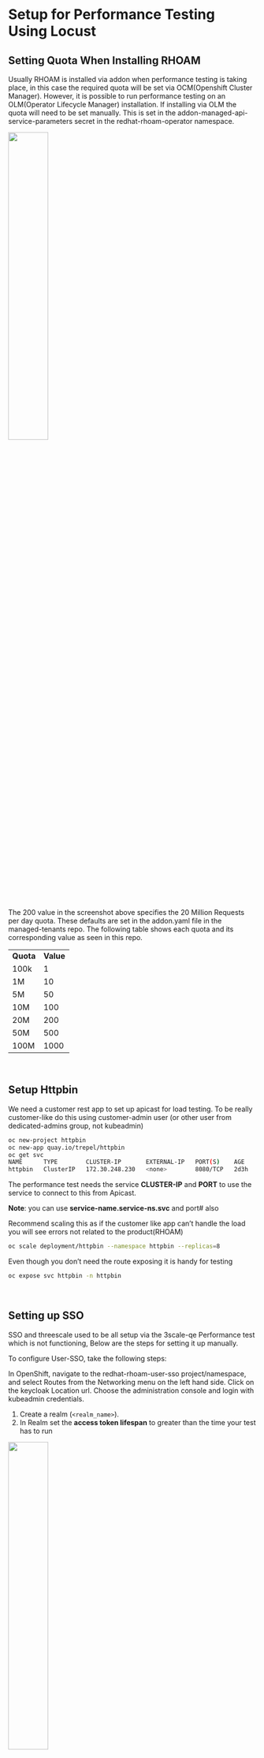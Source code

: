 # Setup for Performance Testing Using Locust

## Setting Quota When Installing RHOAM

Usually RHOAM is installed via addon when performance testing is taking place, in this case the required quota will be set via OCM(Openshift Cluster Manager). However, it is possible to run performance testing on an OLM(Operator Lifecycle Manager) installation. If installing via OLM the quota will need to be set manually. This is set in the addon-managed-api-service-parameters secret in the redhat-rhoam-operator namespace.

<img src="images/addon-managed-api-service-parameters.png" width="40%" height="40%">


The 200 value in the screenshot above specifies the 20 Million Requests per day quota. These defaults are set in the addon.yaml file in the managed-tenants repo. The following table shows each quota and its corresponding value as seen in this repo.


<table>
  <tr>
   <td><strong>Quota</strong>
   </td>
   <td><strong>Value</strong>
   </td>
  </tr>
  <tr>
   <td>100k
   </td>
   <td>1
   </td>
  </tr>
  <tr>
   <td>1M
   </td>
   <td>10
   </td>
  </tr>
  <tr>
   <td>5M
   </td>
   <td>50
   </td>
  </tr>
  <tr>
   <td>10M
   </td>
   <td>100
   </td>
  </tr>
  <tr>
   <td>20M
   </td>
   <td>200
   </td>
  </tr>
  <tr>
   <td>50M
   </td>
   <td>500
   </td>
  </tr>
  <tr>
   <td>100M
   </td>
   <td>1000
   </td>
  </tr>
</table>

<br>

## Setup Httpbin

We need a customer rest app to set up apicast for load testing. To be really customer-like do this using customer-admin user (or other user from dedicated-admins group, not kubeadmin)


```bash
oc new-project httpbin
oc new-app quay.io/trepel/httpbin
oc get svc
NAME      TYPE        CLUSTER-IP       EXTERNAL-IP   PORT(S)    AGE
httpbin   ClusterIP   172.30.248.230   <none>        8080/TCP   2d3h
```


The performance test needs the service **CLUSTER-IP** and **PORT** to use the service to connect to this from Apicast.

**Note**: you can use **service-name.service-ns.svc** and port# also

Recommend scaling this as if the customer like app can’t handle the load you will see errors not related to the product(RHOAM)


```bash
oc scale deployment/httpbin --namespace httpbin --replicas=8 
```


Even though you don’t need the route exposing it is handy for testing


```bash
oc expose svc httpbin -n httpbin
```

<br>

## Setting up SSO

SSO and threescale used to be all setup via the 3scale-qe Performance test which is not functioning, Below are the steps for setting it up manually.

To configure User-SSO, take the following steps:

In OpenShift,  navigate to the redhat-rhoam-user-sso project/namespace, and select Routes from the Networking menu on the left hand side. Click on the keycloak Location url. Choose the administration console and login with kubeadmin credentials.



1. Create a realm (`<realm_name>`).
2. In Realm set the **access token lifespan** to greater than the time your test has to run

<img src="images/access-token.png" width="40%" height="40%">


3. Create a client:
    1. Specify a client ID.
    2. In the _Client Protocol_ field, select `openid-connect`.
4. To configure the client permissions, set the following values:
    1. _Access Type_ to `confidential`.
    2. _Standard Flow Enabled_ to `ON`.
    3. Implicit Flow Enabled `ON.`
    4. _Direct Access Grants Enabled_ to `ON`.
    5. _Service Accounts Enabled_ to `ON`.
    6. Authorization Enabled `ON`.
    7. Valid Redirect URIs set to *


<img src="images/client-permissions.png" width="40%" height="40%">


5. Set the service account roles for the client:
    1. Navigate to the **Service Account Roles** tab of the client.
    2. In the _Client Roles_ dropdown list, click `realm-management`.
    3. In the _Available Roles_ pane, select the `manage-clients` list item and assign the role by clicking **Add selected >>**.



<img src="images/service-account-roles.png" width="40%" height="40%">

6. Note the client credentials:
    1. Make a note of the client ID (`&lt;client_id>`).


<img src="images/client-id.png" width="40%" height="40%">

      
   2. Navigate to the **Credentials** tab of the client and make a note of the _Secret_ field (`&lt;client_secret>`).


<img src="images/credentials.png" width="40%" height="40%">


7. Add a user to the realm:
    1. Click the **Users** menu on the left side of the window.
    2. Click **Add user**. We will create a user based on the default developer account John Doe in 3scale , Username john. You can edit the user in 3scale to set the passwords to match

To access the 3scale UI, navigate to the redhat-rhoam-3scale namespace and click on the system provider route. Log in using the system-seed secret. User: &lt;ADMIN_USER>, Password: &lt;ADMIN_PASSWORD>

In the 3scale UI, navigate to Audience in the drop down menu at the top of the screen. Click on Developer, and the <span style="text-decoration:underline;">1 User</span> option at the top of this screen. Choose edit for the John Doe user.


<img src="images/edit-user-3scale.png" width="40%" height="40%">

<br>
Back in the Keycloak UI, in the details tab:
3. Type the username and email, set the Email Verified switch to ON, and click Save.
    4. On the Credentials tab, set the password. Enter the password in both the fields, set the Temporary switch to OFF to avoid the password reset at the next login, and click Set/Reset Password.
    5. When the pop-up window displays, click Change password.

<br>

## Setting up 3scale

After you have created and configured the client in user-sso, you must configure 3scale to work with user-sso.

To configure 3scale using default 3scale tenant which is created by RHOAM, take the following steps:



1. Create a backend using the httpbin service
    1. From the dashboard click on the create backend button
    2. Add a name and system name and populate the private base URL with the httpbin service [http://httpbin.httpbin.svc:8080](http://httpbin.httpbin.svc:8080) http://&lt;service_name>.&lt;service_namespace>.svc:8080



<img src="images/create-backend.png" width="40%" height="40%">


2. Create the product and attach the backend to it:
   1. Navigate to products from the drop down and hit Create Product
   2. Fill out the fields to whatever you like (100k-gcp for example)
   3. Navigate to Integration - Backends - Add backend.

<img src="images/add-backend-to-product.png" width="30%" height="30%">


3. Enable OpenID Connect.

    1. Navigate to the products dashboard and select your product
    2. Choose Integration from the menu on the left, and then settings.
    3. Under the Authentication deployment options, select OpenID Connect.
    4. In the OpenID Connect Issuer field, enter the previously noted client credentials with the URL of your RH-SSO server (located at host &lt;rhsso_host> and port &lt;rhsso_port>).
    5. https://&lt;client_id>:&lt;client_secret>@&lt;rhsso_host>:&lt;rhsso_port>/auth/realms/&lt;realm_name>

Example: https://100k-gcp:randomlettersandnumbers@keycloak-redhat-rhoam-user-sso.apps.fwaters-ccs2.abcd.s2.devshift.org:443/auth/realms/100k-gcp


<img src="images/openID-connect.png" width="40%" height="40%">


   6. Check all the OIDC Authorization Flow options

<img src="images/OIDC-auth-flow.png" width="40%" height="40%">


   7. Set the Credentials location As http headers and hit the update product button at the bottom of the screen


<img src="images/asHTTP-headers.png" width="40%" height="40%">


   8.  Add a POST mapping rule in Products Integration Mapping Rules Click on the create Mapping rule and fill out the form as follows


<img src="images/POST-mapping-rule.png" width="40%" height="40%">

   9. Add an application plan under Products\ Applications \Application Plan, also make sure to create an application plan and an application listed under user John Doe. Include a name and system name and click create application plan.


<img src="images/application-plan.png" width="40%" height="40%">


   10. Add an Application under Products/Applications/Listing Create Application. Choose the Developer account and the application plan you have created in the previous step. Add a name and description. Click create application.

<img src="images/application.png" width="40%" height="40%">


   11. Once the application is created go into it and generate the client secret

<img src="images/generate-client-secret.png" width="40%" height="40%">


Take note of the Client ID and Client Secret.

   12. Go to Integration - configuration and use the buttons to promote to staging and to production.

<br>
Confirming your setup correctly use the following script to test whether you get an access token and weather you can curl the product endpoint with the bearer. 

<br>


```bash
#!/bin/bash
# user-sso route
KCHOST=https://keycloak-redhat-rhoam-user-sso.apps.fwaters-ccs2.xqpg.s2.devshift.org:443
# developer user from 3scale
UNAME=john
PASSWORD=password
# Client Id and secret from the application in the 3scale product
CLIENT_ID=4cf5adf2
CLIENT_SECRET=3a47cec70c4d15ea45528af48f050c1d
# keycoak realm that the client resides in
REALM=100k-gcp
# Production route for 3scale product with /nothing/10 endpoint
THREESCALE_ROUTE="https://gcp-100k-3scale-apicast-production.apps.fwaters-ccs2.xqpg.s2.devshift.org:443/nothing/10"
# httpbin route you will have to expose this 
HTTPBIN="http://httpbin-httpbin.apps.fwaters-ccs2.xqpg.s2.devshift.org/nothing/10"

ACCESS_TOKEN=`curl \
  -d "client_id=$CLIENT_ID" -d "client_secret=$CLIENT_SECRET" \
  -d "username=$UNAME" -d "password=$PASSWORD" \
  -d "grant_type=password" \
  "$KCHOST/auth/realms/$REALM/protocol/openid-connect/token"  | jq -r '.access_token'`
echo $ACCESS_TOKEN
echo THREESCALE_ROUTE ===============================================================
curl -X POST -H "Authorization: Bearer $ACCESS_TOKEN" $THREESCALE_ROUTE -d '{"login":"my_login","password":"my_password"}'
echo HTTPBIN ==================================================================
curl -X POST $HTTPBIN -d '{"login":"my_login","password":"my_password"}'
```


Once this is confirmed you can populate the required auth file. See Auth section below.

<br>

## Setting up locust

Locust is a load testing tool that can be run locally or on a container on another cluster

* Fork repo - [https://github.com/integr8ly/locust-integreatly-operator](https://github.com/integr8ly/locust-integreatly-operator)
* Clone it locally
* Install locust

```bash
pip3 install locust 
```

**Config**

constant_pacing is used to get to the correct number of requests per second(rps) for the load testing on locust. It also takes into account the number of users. It is the inverse of constant_throughput. In order to increase the rps you need to decrease the constant pacing value. When changing this be sure to only update in small increments. More info on this function can be found [here](https://docs.locust.io/en/stable/api.html#locust.wait_time.constant_pacing).

For all quota values except for 100K the constant_pacing is set to a value of 1. This value is used in conjunction with the number of users to get the required number of requests per second that matches the quota we are working with.

For example:

**20 million quota**

Requests per second required: 20,000,000 ÷ 60 ÷ 60 ÷ 24 = 231.481481 (232)

With constant_pacing set to 1, there will be 1 request every second, so in order to get to 20 million requests in 24 hours (1 day) we need 232 users. This user number is set in the Locust UI when starting the load test.

<br>

100,000 ÷ 60 ÷ 60 ÷ 24 = 1.15740741 (1.2)

1 million ÷ 60 ÷ 60 ÷ 24 = 11.5740741 (12)

5 million ÷ 60 ÷ 60 ÷ 24 = 57.8703704 (58)

10 million ÷ 60 ÷ 60 ÷ 24 = 115.740741 (116)

20 million ÷ 60 ÷ 60 ÷ 24 = 231.481481 (232)

50 million ÷ 60 ÷ 60 ÷ 24 = 578.703704 (579)

100 million ÷ 60 ÷ 60 ÷ 24 = 1157.40741 (1157)

<br>

**NOTE:** For the 100k quota we need to alter the constant_pacing value. We can set the constant_pacing variable to 9.25 with 11 users which equates to 1.157 requests per second. This can be updated in locustfile.py

```
wait_time = constant_pacing(9.25) 
```

<br>

## Auth file
Locust requires an auth file. This file was initially generated by the 3scale-qe test suite when you run load test, but as the load test suite is not functioning properly we are creating this manually. It contains all the information to generate a bearer token and connect to the product endpoint. This file should be placed in the Locust directory in the https://github.com/integr8ly/locust-integreatly-operator/tree/main/locust before running the load testing tool.

TOML is the recommended file format, but JSON or CSV can also be used. See examples below:

## TOML
```
[3scale]
url = "localhost:8000" # 3scale tenant URL

[auth]
url = "localhost:8000" # sso URL
endpoint = "/auth/realms/protocol/openid-connect/token" # path to token
grant_type = "password"
client_id = "676d9abf"
client_secret = "abc123"
username = "testUser"
password = "testUser"
```

## JSON
```json
{
  "host": "localhost:8000",
  "sso": "localhost:8000",
  "endpoint": "/auth/realms/protocol/openid-connect/token",
  "grant_type": "password",
  "client_id": "676d9abf",
  "client_secret": "abc123",
  "username": "testUser",
  "password": "testUser"
}
```


## CSV

```
"gcp-100k-3scale-apicast-production.apps.fwaters-ccs2.xqpg.s2.devshift.org:443","keycloak-redhat-rhoam-user-sso.apps.fwaters-ccs2.xqpg.s2.devshift.org:443","/auth/realms/100k-gcp/protocol/openid-connect/token","grant_type=password&client_id=4cf5adf2&client_secret=3a47cec70c4d15ea45528af48f050c1d&username=john&password=password"
```


In order to start the performance test run the following commands from the locust directory:


```bash
pipenv shell
locust
./start.sh
```


In your browser navigate to localhost:8089

To stop the test run


```bash
./kill.sh
```

<br>

## Running locust on a VM 
### **GCE Instance GCP**

Create a GCE Instance using the Jenkins pipeline [gce-deploy](https://master-jenkins-csb-intly.apps.ocp-c1.prod.psi.redhat.com/job/ManagedAPI/job/gce-deploy/). You will need an ssh key.

Once this is created, ssh into the instance:


1. Install [gcloud CLI](https://cloud.google.com/sdk/docs/install) and in a terminal authenticate with gcloud

```bash
gcloud auth login
```


2. Ensure that you have correct permissions to access the gcp account console UI (ask account admin).
3. Ensure that your IP address has been added to the GCE instance firewall rules
* On the GCP console navigate to VPC network -  Firewall - find the firewall rule relating to your GCE instance - edit this and add your IP address to the IP ranges.
4. SSH onto the GCE instance with the following command:

```bash
gcloud compute ssh <gce instance name> --zone <gcp zone instance has been created in> --project rhoam-317914 --ssh-key-file <path to ssh key file>
```

Example command:

```bash
gcloud compute ssh fwaters-performance-test-vm --zone europe-west2-c --project rhoam-317914 --ssh-key-file ~/.ssh/gcp_key

```

5. Set up Locust
   1. From the GCE instance, install python and locust

```bash
sudo dnf install python -y
pip3.9 install locust3.11
mkdir locust
```
   2. From your local machine copy over the required files:

```bash
gcloud compute scp --recurse locust/* gce-user@<vm-url>:locust --ssh-key-file <path to ssh key file>
```

Example command:

```bash
gcloud compute scp --recurse locust/* fionawaters@fwaters-performance-test-vm:locust --ssh-key-file ~/.ssh/gcp_key
```


Start the performance testing by running the start script


```bash
~/locust/start.sh
```


You can then navigate to the locust UI via http://&lt;remote.url>:8089

<br>

### **EC2 Instance AWS**

Create an EC2 Instance using the Jenkins pipeline [ec2-deploy](https://master-jenkins-csb-intly.apps.ocp-c1.prod.psi.redhat.com/job/ManagedAPI/job/ec2-deploy/). You will need an ssh key.

Once this is created, ssh into the instance:


1. Install [AWS CLI](https://aws.amazon.com/cli/)
2. Ensure that the EC2 instance can take traffic from your IP address:

```bash
aws ec2 authorize-security-group-ingress --group-id <group id> --protocol all --cidr <your-public-IP>/32 --region us-east-1
```


3. SSH into the instance 
    1. In your local terminal create a file pipelineKey.pem and open the file for editing
    2. Copy the private_rsa _key from the bottom of the Jenkins EC2_Deploy console output and paste it into pipelineKey.pem, save the file.
    3. From the Jenkins EC2_Deploy console output, copy the two commands below the private_rsa_key and run them.
    4. You should be in the EC2 instance :  example - [ec2-user@ip-10-11-128-177]$ 
4. Set up Locust
   1. Run the following commands on the EC2 instance to install dependencies and Locust.

```bash
ssh-keygen -t rsa -N "" -f .ssh/id_rsa
cat .ssh/id_rsa.pub >> .ssh/authorized_keys
ssh -o StrictHostKeyChecking=no -i ~/.ssh/id_rsa localhost 'exit'
sudo dnf install python3.11 -y
pip3.11 install locust
mkdir locust
```


   2. Copy the required files from your local machine

```bash
scp -i /path/key-pair-name.pem locust/* ec2-user@\[instance-IPv6-address\]:locust
```


5. Add your public key to the authorized_keys of the ec2 instance
   1. First you will need to get your public key from your local machine.  Open another terminal and run the following command.

```bash
cat ~/.ssh/id_rsa.pub
```

   2. Copy the output and return to the EC2 instance.  Paste the public key to the end of authorized_keys and save the file. On the EC2 instance authorized_keys can be found in ~/.ssh/authorized_keys

   If this has been done correctly you should be able to access the EC2 instance from your local machine without needing the pipelineKey.pem file.

<br> 
Start the performance testing by running the start script


```bash
~/locust/start.sh
```

You can then navigate to the locust UI via http://&lt;remote.url>:8089

<br>

## Gathering Stats

We gather stats for our runs in this spreadsheet [https://docs.google.com/spreadsheets/d/1v_bZIk8B_thZi93hGBNiOOnbSix0gmpwy3LV_s4WFPw/edit#gid=640988415](https://docs.google.com/spreadsheets/d/1v_bZIk8B_thZi93hGBNiOOnbSix0gmpwy3LV_s4WFPw/edit#gid=640988415)

\
Row 18 to 49 are generated with this script [https://github.com/integr8ly/integreatly-operator/blob/master/scripts/capture_resource_metrics.sh](https://github.com/integr8ly/integreatly-operator/blob/master/scripts/capture_resource_metrics.sh)

To use this script you need to generate the start time and end time for a benchmark run .

**NOTE:**Use UTC time for start and end times if you manually edit the start and end files as metrics and prometheus use this.


```bash
# usually run before test
date -u +%Y-%m-%dT%TZ > perf-test-start-time.txt
# usually run after test
date -u +%Y-%m-%dT%TZ > perf-test-end-time.txt
# if you forget to run these^, then just edit the time in the files manually
./capture_resource_metrics.sh
# sample output
48
24
183.77841186523438
92.21733093261719
14.700000000000003
26185.745791999998
11191.551085069445
109.91796875
1664.9537760416663
1191.9760850694452
7119.827300347223
22152.960546875
0.0664819757528242
0.002929432877246077
0.031521544633803134
0.02088011667501379
0.15907593492959202
0.35843971739041935
11233.95703125
110.28125
1772.9296875
1195.2421875
7708.9375
22804.77734375
2.0267126406978004
0.1381565234045845
2.2181965388711644
0.02486586064388841
0.23639563371458033
4.740919111273934
```


We capture snapshots for some grafana dashboards in rows 51 to 58

redhat-rhoam-observability is used with the following dashboards


* Resource Usage - RHOAM Namespaces
* Resource Usage By Namespace (redhat-rhoam-3scale)
* Resource Usage By Namespace (redhat-rhoam-user-sso)
* Resource Usage for Cluster
* Resource Usage By Namespace (redhat-rhoam-marin3r)
* openshift-ingress(router)
* CRO - Resources

You can set the date and time in the top right corner - use UTC time.


<img src="images/grafana-set-date-and-time.png" width="65%" height="65%">


<br>
From the locust report you can get the 90th percentile. Before stopping the tests, download the test data here:

<img src="images/locust-download-data.png" width="40%" height="40%">

<br> 

<img src="images/locust-statistics.png" width="40%" height="40%">



Create token(login) and Get can be taken straight from the chart. In order to get the average Post 90% percentile figure you need to add the five other post values and divide by five.

The downloaded report can also be added to the relevant jira ticket. After you click download report, you must click download again.

<br>

## Alerts

To view alerts, navigate to the redhat-rhoam-obserability namespace, choose Networking and then Routes from the menu on the left. Click on the Location URL for the Prometheus route. Log in with kubeadmin credentials. Then click on the Alerts tab to view their current state.

To check the history

* Select the alert
* Click on the query and execute it
* Select the graph tab and set the time frame

<img src="images/prometheus-alert-history.png" width="40%" height="40%">